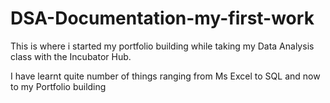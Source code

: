   # DSA-Documentation-my-first-work
This is where i started my portfolio building while taking my Data Analysis class with the Incubator Hub.


I have learnt quite number of things ranging from Ms Excel to SQL and now to my Portfolio building 




